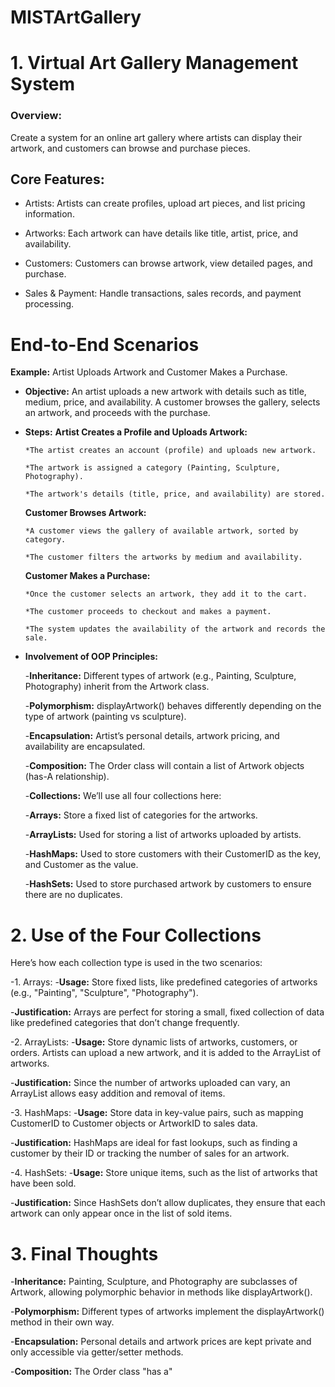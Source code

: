 # MISTArtGallery

# 1. Virtual Art Gallery Management System
<h3>Overview:</h3>
Create a system for an online art gallery where artists can display their artwork, and customers can browse and purchase pieces. 
<h2>Core Features:</h2>

* Artists: Artists can create profiles, upload art pieces, and list pricing information.

* Artworks: Each artwork can have details like title, artist, price, and availability.

* Customers: Customers can browse artwork, view detailed pages, and purchase.

* Sales & Payment: Handle transactions, sales records, and payment processing.

# End-to-End Scenarios
**Example:** Artist Uploads Artwork and Customer Makes a Purchase.

- **Objective:** An artist uploads a new artwork with details such as title, medium, price, and availability. A customer browses the gallery, selects an artwork, and proceeds with the purchase.
- **Steps:**
  **Artist Creates a Profile and Uploads Artwork:**

      *The artist creates an account (profile) and uploads new artwork.

      *The artwork is assigned a category (Painting, Sculpture, Photography).

      *The artwork's details (title, price, and availability) are stored.

  **Customer Browses Artwork:**

      *A customer views the gallery of available artwork, sorted by category.

      *The customer filters the artworks by medium and availability.

  **Customer Makes a Purchase:**

      *Once the customer selects an artwork, they add it to the cart.

      *The customer proceeds to checkout and makes a payment.

      *The system updates the availability of the artwork and records the sale.

- **Involvement of OOP Principles:**

    -**Inheritance:** Different types of artwork (e.g., Painting, Sculpture, Photography) inherit from the Artwork class.

    -**Polymorphism:** displayArtwork() behaves differently depending on the type of artwork (painting vs sculpture).

    -**Encapsulation:** Artist’s personal details, artwork pricing, and availability are encapsulated.

    -**Composition:** The Order class will contain a list of Artwork objects (has-A relationship).

    -**Collections:** We’ll use all four collections here:

    -**Arrays:** Store a fixed list of categories for the artworks.

    -**ArrayLists:** Used for storing a list of artworks uploaded by artists.

    -**HashMaps:** Used to store customers with their CustomerID as the key, and Customer as the value.

    -**HashSets:** Used to store purchased artwork by customers to ensure there are no duplicates.
# 2. Use of the Four Collections
Here’s how each collection type is used in the two scenarios:

-1. Arrays:
  -**Usage:** Store fixed lists, like predefined categories of artworks (e.g., "Painting", "Sculpture", "Photography").
    
  -**Justification:** Arrays are perfect for storing a small, fixed collection of data like predefined categories that don’t change frequently.
  
-2. ArrayLists:
  -**Usage:** Store dynamic lists of artworks, customers, or orders. Artists can upload a new artwork, and it is added to the ArrayList of artworks.
    
  -**Justification:** Since the number of artworks uploaded can vary, an ArrayList allows easy addition and removal of items.
    
-3. HashMaps:
  -**Usage:** Store data in key-value pairs, such as mapping CustomerID to Customer objects or ArtworkID to sales data.
    
  -**Justification:** HashMaps are ideal for fast lookups, such as finding a customer by their ID or tracking the number of sales for an artwork.
    
-4. HashSets:
  -**Usage:** Store unique items, such as the list of artworks that have been sold.
    
  -**Justification:** Since HashSets don’t allow duplicates, they ensure that each artwork can only appear once in the list of sold items.
    
# 3. Final Thoughts
-**Inheritance:** Painting, Sculpture, and Photography are subclasses of Artwork, allowing polymorphic behavior in methods like displayArtwork().

-**Polymorphism:** Different types of artworks implement the displayArtwork() method in their own way.

-**Encapsulation:** Personal details and artwork prices are kept private and only accessible via getter/setter methods.

-**Composition:** The Order class "has a"
